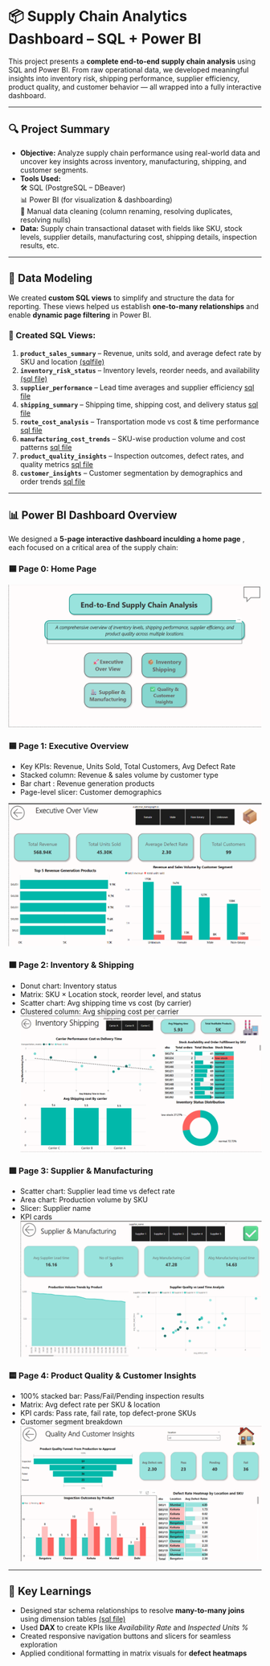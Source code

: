 # 📦 Supply Chain Analytics Dashboard – SQL + Power BI

This project presents a **complete end-to-end supply chain analysis** using SQL and Power BI. From raw operational data, we developed meaningful insights into inventory risk, shipping performance, supplier efficiency, product quality, and customer behavior — all wrapped into a fully interactive dashboard.

---

## 🔍 Project Summary

- **Objective:** Analyze supply chain performance using real-world data and uncover key insights across inventory, manufacturing, shipping, and customer segments.
- **Tools Used:**  
  🛠 SQL (PostgreSQL – DBeaver)  
  📊 Power BI (for visualization & dashboarding)  
  🧼 Manual data cleaning (column renaming, resolving duplicates, resolving nulls)  
- **Data:** Supply chain transactional dataset with fields like SKU, stock levels, supplier details, manufacturing cost, shipping details, inspection results, etc.

---

## 🧱 Data Modeling

We created **custom SQL views** to simplify and structure the data for reporting. These views helped us establish **one-to-many relationships** and enable **dynamic page filtering** in Power BI.

### 📂 Created SQL Views:
1. **`product_sales_summary`** – Revenue, units sold, and average defect rate by SKU and location [(sqlfile)
](VIew_tables/products_sales_summary.sql)
2. **`inventory_risk_status`** – Inventory levels, reorder needs, and availability [(sql file)](VIew_tables/inventory_status.sql) 
3. **`supplier_performance`** – Lead time averages and supplier efficiency  [sql file](VIew_tables/supplier_metrics.sql)
4. **`shipping_summary`** – Shipping time, shipping cost, and delivery status  [sql file](VIew_tables/shipping_summary.sql)
5. **`route_cost_analysis`** – Transportation mode vs cost & time performance [sql file
](VIew_tables/route_analysis.sql) 
6. **`manufacturing_cost_trends`** – SKU-wise production volume and cost patterns [sql file](VIew_tables/mfg_trends.sql)  
7. **`product_quality_insights`** – Inspection outcomes, defect rates, and quality metrics  [sql file](VIew_tables/productin_qual_sum,sql.sql)
8. **`customer_insights`** – Customer segmentation by demographics and order trends [sql file](VIew_tables/customer_insights.sql)

---

## 📊 Power BI Dashboard Overview

We designed a **5-page interactive dashboard inculding a home page** , each focused on a critical area of the supply chain:

### 🟦 Page 0: **Home Page**

![alt text](Dashboard.png)



### 🟦 Page 1: **Executive Overview**
- Key KPIs: Revenue, Units Sold, Total Customers, Avg Defect Rate  
- Stacked column: Revenue & sales volume by customer type  
- Bar chart : Revenue generation products
- Page-level slicer: Customer demographics

![alt text](Executive_over_view.png)

### 🟧 Page 2: **Inventory & Shipping**
- Donut chart: Inventory status  
- Matrix: SKU × Location stock, reorder level, and status  
- Scatter chart: Avg shipping time vs cost (by carrier)  
- Clustered column: Avg shipping cost per carrier
![alt text](Inventory_shippind.png)

### 🟩 Page 3: **Supplier & Manufacturing**
- Scatter chart: Supplier lead time vs defect rate   
- Area chart: Production volume by SKU  
- Slicer: Supplier name
- KPI cards
![alt text](Supplier_and_manufacturing.png)

### 🟨 Page 4: **Product Quality & Customer Insights**
- 100% stacked bar: Pass/Fail/Pending inspection results  
- Matrix: Avg defect rate per SKU & location  
- KPI cards: Pass rate, fail rate, top defect-prone SKUs  
- Customer segment breakdown
![alt text](quality_and_customer_insights.png)


---

## 📌 Key Learnings

- Designed star schema relationships to resolve **many-to-many joins** using dimension tables [(sql file)
](VIew_tables/dim_shpping_carriers.sql) 
- Used **DAX** to create KPIs like *Availability Rate* and *Inspected Units %*  
- Created responsive navigation buttons and slicers for seamless exploration  
- Applied conditional formatting in matrix visuals for **defect heatmaps**
